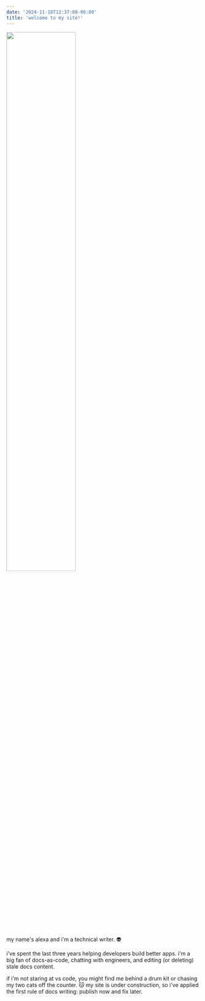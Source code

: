 ```yaml
---
date: '2024-11-18T12:37:08-06:00'
title: 'welcome to my site!'
---
```


<img src="/image/pfp.png" width="60%" height="auto" />

my name's alexa and i'm a technical writer.  :alien:

i've spent the last three years helping developers build better apps. i'm a big fan of docs-as-code, chatting with engineers, and editing (or deleting) stale docs content. 

if i'm not staring at vs code, you might find me behind a drum kit or chasing my two cats off the counter. :kissing_cat: my site is under construction, so i've applied the first rule of docs writing: publish now and fix later. 